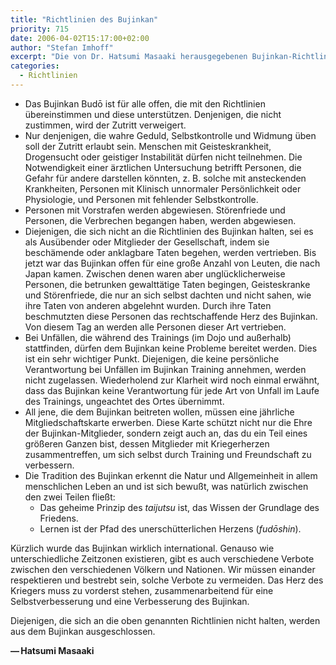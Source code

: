 ```yaml
---
title: "Richtlinien des Bujinkan"
priority: 715
date: 2006-04-02T15:17:00+02:00
author: "Stefan Imhoff"
excerpt: "Die von Dr. Hatsumi Masaaki herausgegebenen Bujinkan-Richtlinien, die jeder akzeptieren muss, der im Bujinkan trainieren möchte."
categories:
  - Richtlinien
---
```


- Das Bujinkan Budō ist für alle offen, die mit den Richtlinien übereinstimmen und diese unterstützen. Denjenigen, die nicht zustimmen, wird der Zutritt verweigert.
- Nur denjenigen, die wahre Geduld, Selbstkontrolle und Widmung üben soll der Zutritt erlaubt sein. Menschen mit Geisteskrankheit, Drogensucht oder geistiger Instabilität dürfen nicht teilnehmen. Die Notwendigkeit einer ärztlichen Untersuchung betrifft Personen, die Gefahr für andere darstellen könnten, z. B. solche mit ansteckenden Krankheiten, Personen mit Klinisch unnormaler Persönlichkeit oder Physiologie, und Personen mit fehlender Selbstkontrolle.
- Personen mit Vorstrafen werden abgewiesen. Störenfriede und Personen, die Verbrechen begangen haben, werden abgewiesen.
- Diejenigen, die sich nicht an die Richtlinien des Bujinkan halten, sei es als Ausübender oder Mitglieder der Gesellschaft, indem sie beschämende oder anklagbare Taten begehen, werden vertrieben. Bis jetzt war das Bujinkan offen für eine große Anzahl von Leuten, die nach Japan kamen. Zwischen denen waren aber unglücklicherweise Personen, die betrunken gewalttätige Taten begingen, Geisteskranke und Störenfriede, die nur an sich selbst dachten und nicht sahen, wie ihre Taten von anderen abgelehnt wurden. Durch ihre Taten beschmutzten diese Personen das rechtschaffende Herz des Bujinkan. Von diesem Tag an werden alle Personen dieser Art vertrieben.
- Bei Unfällen, die während des Trainings (im Dojo und außerhalb) stattfinden, dürfen dem Bujinkan keine Probleme bereitet werden. Dies ist ein sehr wichtiger Punkt. Diejenigen, die keine persönliche Verantwortung bei Unfällen im Bujinkan Training annehmen, werden nicht zugelassen. Wiederholend zur Klarheit wird noch einmal erwähnt, dass das Bujinkan keine Verantwortung für jede Art von Unfall im Laufe des Trainings, ungeachtet des Ortes übernimmt.
- All jene, die dem Bujinkan beitreten wollen, müssen eine jährliche Mitgliedschaftskarte erwerben. Diese Karte schützt nicht nur die Ehre der Bujinkan-Mitglieder, sondern zeigt auch an, das du ein Teil eines größeren Ganzen bist, dessen Mitglieder mit Kriegerherzen zusammentreffen, um sich selbst durch Training und Freundschaft zu verbessern.
- Die Tradition des Bujinkan erkennt die Natur und Allgemeinheit in allem menschlichen Leben an und ist sich bewußt, was natürlich zwischen den zwei Teilen fließt:
  - Das geheime Prinzip des _taijutsu_ ist, das Wissen der Grundlage des Friedens.
  - Lernen ist der Pfad des unerschütterlichen Herzens (_fudōshin_).

Kürzlich wurde das Bujinkan wirklich international. Genauso wie unterschiedliche Zeitzonen existieren, gibt es auch verschiedene Verbote zwischen den verschiedenen Völkern und Nationen. Wir müssen einander respektieren und bestrebt sein, solche Verbote zu vermeiden. Das Herz des Kriegers muss zu vorderst stehen, zusammenarbeitend für eine Selbstverbesserung und eine Verbesserung des Bujinkan.

Diejenigen, die sich an die oben genannten Richtlinien nicht halten, werden aus dem Bujinkan ausgeschlossen.

**— Hatsumi Masaaki**
